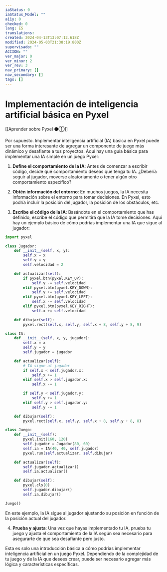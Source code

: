 ```yaml
---
iaStatus: 0
iaStatus_Model: ""
a11y: 0
checked: 0
lang: ES
translations: 
created: 2024-04-13T13:07:12.618Z
modified: 2024-05-03T21:38:19.800Z
supervisado: ""
ACCION: ""
ver_major: 0
ver_minor: 2
ver_rev: 3
nav_primary: []
nav_secondary: []
tags: []
---
```

# Implementación de inteligencia artificial básica en Pyxel

[[Aprender sobre Pyxel  ⚫①]]

Por supuesto. Implementar inteligencia artificial (IA) básica en Pyxel puede ser una forma interesante de agregar un componente de juego más dinámico y desafiante a tus proyectos. Aquí hay una guía básica para implementar una IA simple en un juego Pyxel:

1. **Define el comportamiento de la IA**: Antes de comenzar a escribir código, decide qué comportamiento deseas que tenga tu IA. ¿Debería seguir al jugador, moverse aleatoriamente o tener algún otro comportamiento específico?

2. **Obtén información del entorno**: En muchos juegos, la IA necesita información sobre el entorno para tomar decisiones. En Pyxel, esto podría incluir la posición del jugador, la posición de los obstáculos, etc.

3. **Escribe el código de la IA**: Basándote en el comportamiento que has definido, escribe el código que permitirá que la IA tome decisiones. Aquí hay un ejemplo básico de cómo podrías implementar una IA que sigue al jugador:

```python
import pyxel

class Jugador:
    def __init__(self, x, y):
        self.x = x
        self.y = y
        self.velocidad = 2

    def actualizar(self):
        if pyxel.btn(pyxel.KEY_UP):
            self.y -= self.velocidad
        elif pyxel.btn(pyxel.KEY_DOWN):
            self.y += self.velocidad
        elif pyxel.btn(pyxel.KEY_LEFT):
            self.x -= self.velocidad
        elif pyxel.btn(pyxel.KEY_RIGHT):
            self.x += self.velocidad

    def dibujar(self):
        pyxel.rect(self.x, self.y, self.x + 8, self.y + 8, 9)

class IA:
    def __init__(self, x, y, jugador):
        self.x = x
        self.y = y
        self.jugador = jugador

    def actualizar(self):
        # IA sigue al jugador
        if self.x < self.jugador.x:
            self.x += 1
        elif self.x > self.jugador.x:
            self.x -= 1

        if self.y < self.jugador.y:
            self.y += 1
        elif self.y > self.jugador.y:
            self.y -= 1

    def dibujar(self):
        pyxel.rect(self.x, self.y, self.x + 8, self.y + 8, 8)

class Juego:
    def __init__(self):
        pyxel.init(160, 120)
        self.jugador = Jugador(80, 60)
        self.ia = IA(40, 40, self.jugador)
        pyxel.run(self.actualizar, self.dibujar)

    def actualizar(self):
        self.jugador.actualizar()
        self.ia.actualizar()

    def dibujar(self):
        pyxel.cls(0)
        self.jugador.dibujar()
        self.ia.dibujar()

Juego()
```

En este ejemplo, la IA sigue al jugador ajustando su posición en función de la posición actual del jugador.

4. **Prueba y ajusta**: Una vez que hayas implementado tu IA, prueba tu juego y ajusta el comportamiento de la IA según sea necesario para asegurarte de que sea desafiante pero justo.

Esta es solo una introducción básica a cómo podrías implementar inteligencia artificial en un juego Pyxel. Dependiendo de la complejidad de tu juego y de la IA que desees crear, puede ser necesario agregar más lógica y características específicas.
